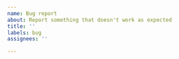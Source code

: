 ```yaml
---
name: Bug report
about: Report something that doesn't work as expected
title: ''
labels: bug
assignees: ''

---
```


<!-- 
Thanks for filing a bug report. Please provide:

1. A description of your problem or perhaps which test is failing
2. what version of mariadb-alpine you are using
3. Any docker output/logs
4. OS and docker version/setup if relevant
-->
